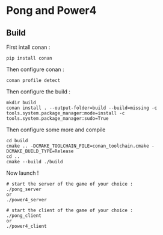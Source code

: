 # Pong and Power4
## Build

First intall conan :
```
pip install conan
```
Then configure conan :
```
conan profile detect
```
Then configure the build :
```
mkdir build
conan install . --output-folder=build --build=missing -c tools.system.package_manager:mode=install -c tools.system.package_manager:sudo=True
```
Then configure some more and compile
```
cd build
cmake .. -DCMAKE_TOOLCHAIN_FILE=conan_toolchain.cmake -DCMAKE_BUILD_TYPE=Release
cd ..
cmake --build ./build
```
Now launch !
```
# start the server of the game of your choice :
./pong_server
or
./power4_server

# start the client of the game of your choice :
./pong_client
or
./power4_client
```
